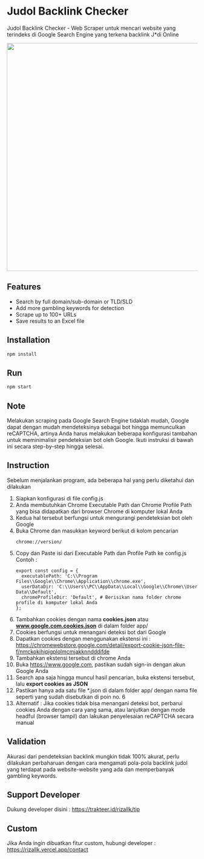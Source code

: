 # Judol Backlink Checker
Judol Backlink Checker - Web Scraper untuk mencari website yang terindeks di Google Search Engine yang terkena backlink J\*di Online

<p align="center">
<img src="https://github.com/user-attachments/assets/3001b889-88d2-4446-b114-b1357321c5a0" width="600">
</p>

## Features
- Search by full domain/sub-domain or TLD/SLD
- Add more gambling keywords for detection
- Scrape up to 100+ URLs
- Save results to an Excel file

## Installation 
```bash npm2yarn
npm install
```

## Run
```bash npm2yarn
npm start
```

## Note
Melakukan scraping pada Google Search Engine tidaklah mudah, Google dapat dengan mudah mendeteksinya sebagai bot hingga memunculkan reCAPTCHA, artinya Anda harus melakukan beberapa konfigurasi tambahan untuk meminimalisir pendeteksian bot oleh Google. </b>
Ikuti instruksi di bawah ini secara step-by-step hingga selesai.

## Instruction
Sebelum menjalankan program, ada beberapa hal yang perlu diketahui dan dilakukan
1. Siapkan konfigurasi di file config.js
2. Anda membutuhkan Chrome Executable Path dan Chrome Profile Path yang bisa didapatkan dari browser Chrome di komputer lokal Anda
3. Kedua hal tersebut berfungsi untuk mengurangi pendeteksian bot oleh Google
4. Buka Chrome dan masukkan keyword berikut di kolom pencarian
   ```
   chrome://version/
   ```
5. Copy dan Paste isi dari Executable Path dan Profile Path ke config.js </br>
   Contoh :
   ```
   export const config = {
     executablePath: 'C:\\Program Files\\Google\\Chrome\\Application\\chrome.exe',
     userDataDir: 'C:\\Users\\PC\\AppData\\Local\\Google\\Chrome\\User Data\\Default', 
     chromeProfileDir: 'Default', # Berisikan nama folder chrome profile di komputer lokal Anda
   };
7. Tambahkan cookies dengan nama <b>cookies.json</b> atau <b>www.google.com.cookies.json</b> di dalam folder app/
8. Cookies berfungsi untuk menangani deteksi bot dari Google
10. Dapatkan cookies dengan menggunakan ekstensi ini : https://chromewebstore.google.com/detail/export-cookie-json-file-f/nmckokihipjgplolmcmjakknndddifde
11. Tambahkan ekstensi tersebut di chrome Anda
12. Buka https://www.google.com, pastikan sudah sign-in dengan akun Google Anda
13. Search apa saja hingga muncul hasil pencarian, buka ekstensi tersebut, lalu <b>export cookies as JSON</b>
14. Pastikan hanya ada satu file *.json di dalam folder app/ dengan nama file seperti yang sudah disebutkan di poin no. 6
15. Alternatif : Jika cookies tidak bisa menangani deteksi bot, perbarui cookies Anda dengan cara yang sama, atau lanjutkan dengan mode headful (browser tampil) dan lakukan penyelesaian reCAPTCHA secara manual

## Validation
Akurasi dari pendeteksian backlink mungkin tidak 100% akurat, perlu dilakukan perbaharuan dengan cara mengamati pola-pola backlink judol yang terdapat pada website-website yang ada dan memperbanyak gambling keywords.
    
## Support Developer
Dukung developer disini : https://trakteer.id/rizallk/tip

## Custom
Jika Anda ingin dibuatkan fitur custom, hubungi developer : https://rizallk.vercel.app/contact
